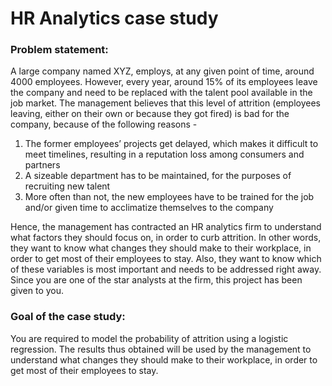 # HR Analytics case study

### Problem statement:
A large company named XYZ, employs, at any given point of time, around 4000 employees. However, every year, around 15% of its employees leave the company and need to be replaced with the talent pool available in the job market. The management believes that this level of attrition (employees leaving, either on their own or because they got fired) is bad for the company, because of the following reasons -
1.	The former employees’ projects get delayed, which makes it difficult to meet timelines, resulting in a reputation loss among consumers and partners
2.	A sizeable department has to be maintained, for the purposes of recruiting new talent
3.	More often than not, the new employees have to be trained for the job and/or given
time to acclimatize themselves to the company

Hence, the management has contracted an HR analytics firm to understand what factors they should focus on, in order to curb attrition. In other words, they want to know what changes they should make to their workplace, in order to get most of their employees to stay. Also, they want to know which of these variables is most important and needs to be addressed right away. Since you are one of the star analysts at the firm, this project has been given to you.

### Goal of the case study:
You are required to model the probability of attrition using a logistic regression. The results thus obtained will be used by the management to understand what changes they should make to their workplace, in order to get most of their employees to stay.
